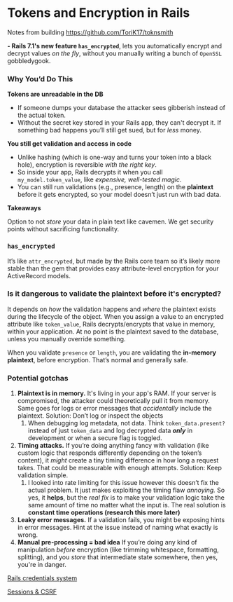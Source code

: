 # Tokens and Encryption in Rails

Notes from building https://github.com/ToriK17/toknsmith

 **- Rails 7.1's new feature `has_encrypted`**, lets you automatically encrypt and decrypt values *on the fly*, without you manually writing a bunch of `OpenSSL` gobbledygook.

### Why You’d Do This

**Tokens are unreadable in the DB**

- If someone dumps your database the attacker sees gibberish instead of the actual token.
- Without the secret key stored in your Rails app, they can't decrypt it. If something bad happens you’ll still get sued, but for *less* money.

**You still get validation and access in code**

- Unlike hashing (which is one-way and turns your token into a black hole), encryption is reversible *with the right key*.
- So inside your app, Rails decrypts it when you call `my_model.token_value`, like *expensive, well-tested magic*.
- You can still run validations (e.g., presence, length) on the **plaintext** before it gets encrypted, so your model doesn’t just run with bad data.

**Takeaways**

Option to not *store* your data in plain text like cavemen. We get security points without sacrificing functionality.

### `has_encrypted`

It’s like `attr_encrypted`, but made by the Rails core team so it’s likely more stable than the gem that provides easy attribute-level encryption for your ActiveRecord models.

### Is it dangerous to validate the plaintext before it's encrypted?

It depends on *how* the validation happens and *where* the plaintext exists during the lifecycle of the object.
When you assign a value to an encrypted attribute like `token_value`, Rails decrypts/encrypts that value in memory, within your application. At no point is the plaintext saved to the database, unless you manually override something.

When you validate `presence` or `length`, you are validating the **in-memory plaintext**, before encryption. That’s normal and generally safe.

### Potential gotchas

1. **Plaintext is in memory.** It's living in your app's RAM. If your server is compromised, the attacker could theoretically pull it from memory. Same goes for logs or error messages that *accidentally* include the plaintext. Solution: Don’t log or inspect the objects
    1. When debugging log metadata, not data. Think `token_data.present?` instead of just `token_data` and log decrypted data ***only*** in development or when a secure flag is toggled.
2. **Timing attacks.** If you’re doing anything fancy with validation (like custom logic that responds differently depending on the token’s content), it *might* create a tiny timing difference in how long a request takes. That could be measurable with enough attempts. Solution: Keep validation simple.
    1. I looked into rate limiting for this issue however this doesn’t fix the actual problem. It just makes exploiting the timing flaw *annoying.* So yes, it **helps**, but the *real fix* is to make your validation logic take the same amount of time no matter what the input is. The real solution is **constant time** **operations (research this more later)**
3. **Leaky error messages.** If a validation fails, you might be exposing hints in error messages. Hint at the issue instead of naming what exactly is wrong.
4. **Manual pre-processing = bad idea** If you’re doing any kind of manipulation *before* encryption (like trimming whitespace, formatting, splitting), and you *store* that intermediate state somewhere, then yes, you're in danger.

[Rails credentials system](https://www.notion.so/Rails-credentials-system-1d662d960d7f801c845ced9fe0c6d382?pvs=21)

[Sessions & CSRF](https://www.notion.so/Sessions-CSRF-1d962d960d7f80d299a8ed7a801b8d4e?pvs=21)